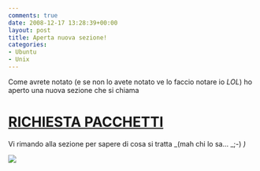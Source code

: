 ```yaml
---
comments: true
date: 2008-12-17 13:28:39+00:00
layout: post
title: Aperta nuova sezione!
categories:
- Ubuntu
- Unix
---
```


Come avrete notato (e se non lo avete notato ve lo faccio notare io _LOL_) ho aperto una nuova sezione che si chiama


# [RICHIESTA PACCHETTI](https://github.com/paolostivaninrichiesta-pacchetti/)




Vi rimando alla sezione per sapere di cosa si tratta _(mah chi lo sa... _;-) _)_




[![](http://www.allfreeportal.com/imghost/thumbs/711022Immagine.jpeg)](http://www.allfreeportal.com/imghost/viewer.php?id=711022Immagine.jpeg)

